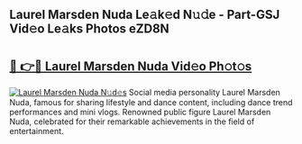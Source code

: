 ## Laurel Marsden Nuda Le𝚊k𝚎d N𝚞𝚍e - Part-GSJ Vid𝚎o Le𝚊ks Photos eZD8N

# <h2><a href="http://fbdr9m.evod.top/?m=Laurel+Marsden+Nuda">🔗 👉🔴 Laurel Marsden Nuda Vid𝚎o Ph𝚘t𝚘s</a></h2>

[![Laurel Marsden Nuda N𝚞d𝚎s](https://i.imgur.com/8V9OHl7.gif)](http://fbdr9m.evod.top/?m=Laurel+Marsden+Nuda)
Social media personality Laurel Marsden Nuda, famous for sharing lifestyle and dance content, including dance trend performances and mini vlogs. Renowned public figure Laurel Marsden Nuda, celebrated for their remarkable achievements in the field of entertainment. 
